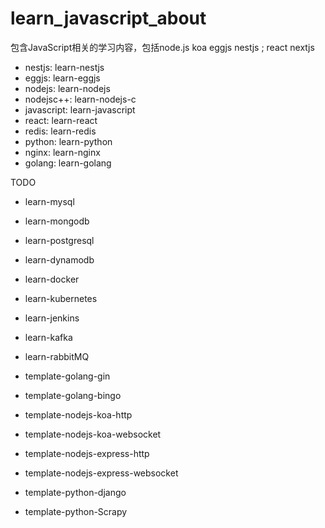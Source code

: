# learn_javascript_about
包含JavaScript相关的学习内容，包括node.js  koa  eggjs nestjs ;  react  nextjs


* nestjs: learn-nestjs
* eggjs:  learn-eggjs
* nodejs: learn-nodejs
* nodejsc++: learn-nodejs-c
* javascript: learn-javascript
* react: learn-react
* redis: learn-redis
* python: learn-python
* nginx: learn-nginx
* golang: learn-golang


TODO
* learn-mysql
* learn-mongodb
* learn-postgresql
* learn-dynamodb

* learn-docker
* learn-kubernetes
* learn-jenkins
* learn-kafka
* learn-rabbitMQ


* template-golang-gin
* template-golang-bingo
* template-nodejs-koa-http
* template-nodejs-koa-websocket
* template-nodejs-express-http
* template-nodejs-express-websocket
* template-python-django
* template-python-Scrapy